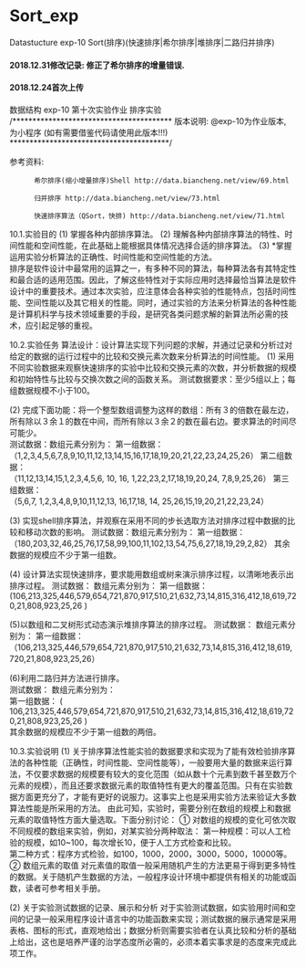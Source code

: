 # Sort_exp

Datastucture exp-10 Sort(排序)(快速排序|希尔排序|堆排序|二路归并排序)

#### 2018.12.31修改记录: 修正了希尔排序的增量错误.
#### 2018.12.24首次上传

数据结构 exp-10 第十次实验作业 排序实验 /**************************************** 版本说明: @exp-10为作业版本, 为小程序 (如有需要借鉴代码请使用此版本!!!) ****************************************/


参考资料: 
          
          希尔排序(缩小增量排序)Shell http://data.biancheng.net/view/69.html

          归并排序 http://data.biancheng.net/view/73.html
          
          快速排序算法（QSort，快排) http://data.biancheng.net/view/71.html
          

10.1.实验目的
(1) 掌握各种内部排序算法。
(2) 理解各种内部排序算法的特性、时间性能和空间性能，在此基础上能根据具体情况选择合适的排序算法。
(3) *掌握运用实验分析算法的正确性、时间性能和空间性能的方法。    
    排序是软件设计中最常用的运算之一，有多种不同的算法，每种算法各有其特定性和最合适的适用范围。因此，了解这些特性对于实际应用时选择最恰当算法是软件设计中的重要技术。通过本次实验，应注意体会各种实验的性能特点，包括时间性能、空间性能以及其它相关的性能。同时，通过实验的方法来分析算法的各种性能是计算机科学与技术领域重要的手段，是研究各类问题求解的新算法所必需的技术，应引起足够的重视。

10.2.实验任务
算法设计：设计算法实现下列问题的求解，并通过记录和分析过对给定的数据的运行过程中的比较和交换元素次数来分析算法的时间性能。
(1) 采用不同实验数据来观察快速排序的实验中比较和交换元素的次数，并分析数据的规模和初始特性与比较与交换次数之间的函数关系。	
测试数据要求：至少5组以上；每组数据规模不小于100。

(2) 完成下面功能：将一个整型数组调整为这样的数组：所有３的倍数在最左边，所有除以３余１的数在中间，而所有除以３余２的数在最右边。要求算法的时间尽可能少。	
测试数据：数组元素分别为：
第一组数据：
（1,2,3,4,5,6,7,8,9,10,11,12,13,14,15,16,17,18,19,20,21,22,23,24,25,26）
第二组数据：	
（11,12,13,14,15,1,2,3,4,5,6, 10, 16, 1,22,23,2,17,18,19,20,24, 7,8,9,25,26）
第三组数据：	
（5,6,7, 1,2,3,4,8,9,10,11,12,13, 16,17,18, 14, 25,26,15,19,20,21,22,23,24） 

(3) 实现shell排序算法，并观察在采用不同的步长选取方法对排序过程中数据的比较和移动次数的影响。	
测试数据：数组元素分别为：
第一组数据：
（180,203,32,46,25,76,17,58,99,100,11,102,13,54,75,6,27,18,19,29,2,82）
其余数据的规模应不少于第一组数。

(4) 设计算法实现快速排序，要求能用数组或树来演示排序过程，以清晰地表示出排序过程。	
测试数据：
数组元素分别为：
第一组数据：
(106,213,325,446,579,654,721,870,917,510,21,632,73,14,815,316,412,18,619,720,21,808,923,25,26 )

(5)以数组和二叉树形式动态演示堆排序算法的排序过程。	
测试数据：
数组元素分别为：
第一组数据：
（106,213,325,446,579,654,721,870,917,510,21,632,73,14,815,316,412,18,619,720,21,808,923,25,26）

(6)利用二路归并方法进行排序。	
测试数据：
数组元素分别为：    
第一组数据：
( 106,213,325,446,579,654,721,870,917,510,21,632,73,14,815,316,412,18,619,720,21,808,923,25,26  )    
其余数据的规模应不少于第一组数的两倍。

10.3.实验说明
(1) 关于排序算法性能实验的数据要求和实现为了能有效检验排序算法的各种性能（正确性，时间性能、空间性能等），一般要用大量的数据来运行算法，不仅要求数据的规模要有较大的变化范围（如从数十个元素到数千甚至数万个元素的规模），而且还要求数据元素的取值特性有更大的覆盖范围。只有在实验数据方面更充分了，才能有更好的说服力。这事实上也是采用实验方法来验证大多数算法性能是所采用的方法。
由此可知，实验时，需要分别在数组的规模上和数据元素的取值特性方面大量选取。下面分别讨论：
① 对数组的规模的变化可依次取不同规模的数组来实验，例如，对某实验分两种取法：
第一种规模：可以人工检验的规模，如10~100，每次增长10，便于人工方式检查和比较。		
第二种方式：程序方式检验，如100，1000，2000，3000，5000，10000等。
② 数组元素的取值	对元素值的取值一般采用随机产生的方法更易于得到更多特性的数据。关于随机产生数据的方法，一般程序设计环境中都提供有相关的功能或函数，读者可参考相关手册。

(2) 关于实验测试数据的记录、展示和分析	对于实验测试数据，如实验用时间和空间的记录一般采用程序设计语言中的功能函数来实现；测试数据的展示通常是采用表格、图标的形式，直观地给出；数据分析则需要实验者在认真比较和分析的基础上给出，这也是培养严谨的治学态度所必需的，必须本着实事求是的态度来完成此项工作。

